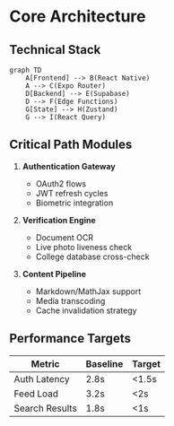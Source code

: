 # Core Architecture

## Technical Stack
```mermaid
graph TD
    A[Frontend] --> B(React Native)
    A --> C(Expo Router)
    D[Backend] --> E(Supabase)
    D --> F(Edge Functions)
    G[State] --> H(Zustand)
    G --> I(React Query)
```

## Critical Path Modules
1. **Authentication Gateway**
   - OAuth2 flows
   - JWT refresh cycles
   - Biometric integration

2. **Verification Engine**
   - Document OCR
   - Live photo liveness check
   - College database cross-check

3. **Content Pipeline**
   - Markdown/MathJax support
   - Media transcoding
   - Cache invalidation strategy

## Performance Targets
| Metric | Baseline | Target |
|--------|----------|--------|
| Auth Latency | 2.8s | <1.5s |
| Feed Load | 3.2s | <2s |
| Search Results | 1.8s | <1s | 